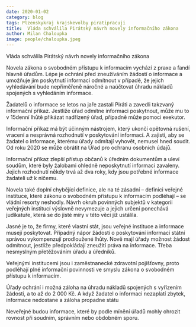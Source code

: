 ```yaml
---
date: 2020-01-02
category: blog
tags: Plzenskykraj krajskevolby piratipracuji
title:  Vláda schválila Pirátský návrh novely informačního zákona  
author: Milan Chaloupka
image: people/chaloupka.jpeg
---
```


Vláda schválila Pirátský návrh novely informačního zákona 

Novela zákona o svobodném přístupu k informacím vychází z praxe a fandí hlavně úřadům. Lépe je ochrání před zneužíváním žádostí o informace a umožňuje jim poskytnutí informací odmítnout v případě, že jejich vyhledávání bude nepřiměřeně náročné a naúčtovat úhradu nákladů spojených s vyhledáním informace. 

Žadatelů o informace se letos na jaře zastali Piráti a zavedli takzvaný informační příkaz. Jestliže úřad odmítne informaci poskytnout, může mu to v 15denní lhůtě přikázat nadřízený úřad, případně může pomoci exekutor.

Informační příkaz má být účinným nástrojem, který ukončí opětovná rušení, vracení a nesprávná rozhodnutí v poskytování informací. A zajistí, aby se žadatel o informace, kterému úřady odmítají vyhovět, nemusel hned soudit. Od roku 2020 se může obrátit na Úřad pro ochranu osobních údajů.

Informační příkaz zlepší přístup občanů k úředním dokumentům a uleví soudům, které byly žalobami ohledně neposkytnutí informací zavaleny. Jejich rozhodnutí někdy trvá až dva roky, kdy jsou potřebné informace žadateli už k ničemu.

Novela také doplní chybějící definice, ale na té zásadní – definici veřejné instituce, které zákonu o svobodném přístupu k informacím podléhají – se vládní resorty neshodly. Návrh okruh povinných subjektů v kategorii veřejných institucí výslovně nevymezuje a jejich určení ponechává judikatuře, která se do jisté míry v této věci již ustálila.

Jasné je to, že firmy, které vlastní stát, jsou veřejné instituce a informace musejí poskytovat. 
Případný nápor žádostí o poskytování informací státní správou vykompenzují prodloužené lhůty.  Nově mají úřady možnost žádost odmítnout, jestliže předpokládají zneužití práva na informace. Třeba nesmyslným přetěžováním úřadu a úředníků. 


Veřejnými institucemi jsou i zaměstnanecké zdravotní pojišťovny, proto podléhají plné informační povinnosti ve smyslu zákona o svobodném přístupu k informacím.

Úřady ochrání i možná záloha na úhradu nákladů spojených s vyřízením žádosti, a to až do 2 000 Kč. A když žadatel o informaci nezaplatí zbytek, informace nedostane a záloha propadne státu

Neveřejné budou informace, které by podle mínění úřadů mohly ohrozit rovnost při soudním, správním nebo obdobném sporu.

